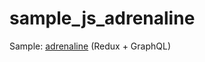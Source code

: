 # sample_js_adrenaline
Sample: [adrenaline](https://github.com/gyzerok/adrenaline) (Redux + GraphQL)
